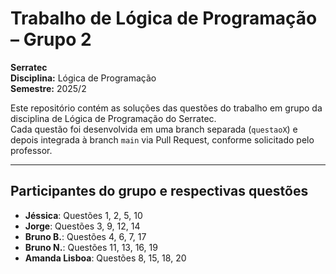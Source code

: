 # Trabalho de Lógica de Programação – Grupo 2
**Serratec**  
**Disciplina:** Lógica de Programação  
**Semestre:** 2025/2  

Este repositório contém as soluções das questões do trabalho em grupo da disciplina de Lógica de Programação do Serratec.  
Cada questão foi desenvolvida em uma branch separada (`questaoX`) e depois integrada à branch `main` via Pull Request, conforme solicitado pelo professor.  

---

## Participantes do grupo e respectivas questões

- **Jéssica**: Questões 1, 2, 5, 10  
- **Jorge**: Questões 3, 9, 12, 14  
- **Bruno B.**: Questões 4, 6, 7, 17  
- **Bruno N.**: Questões 11, 13, 16, 19  
- **Amanda Lisboa**: Questões 8, 15, 18, 20  
